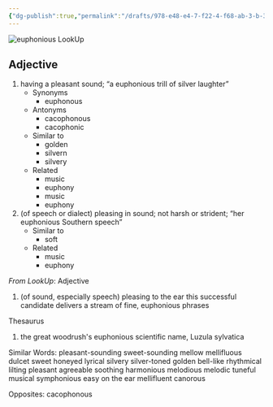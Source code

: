 ```yaml
---
{"dg-publish":true,"permalink":"/drafts/978-e48-e4-7-f22-4-f68-ab-3-b-3-e9-f4-d5-e69-d1/","dgHomeLink":true,"dgPassFrontmatter":false}
---
```



![euphonious LookUp](https://i.snap.as/zCaWsG2R.png)


## Adjective

1. having a pleasant sound; “a euphonious trill of silver laughter”
	- Synonyms
		- euphonous
	- Antonyms
		- cacophonous
		- cacophonic
	- Similar to
		- golden
		- silvern
		- silvery
	- Related
		- music
		- euphony
		- music
		- euphony
2. (of speech or dialect) pleasing in sound; not harsh or strident; “her euphonious Southern speech”
	- Similar to
		- soft
	- Related
		- music
		- euphony

*From LookUp*:
Adjective
1.	(of sound, especially speech) pleasing to the ear
this successful candidate delivers a stream of fine, euphonious phrases

Thesaurus
1.	the great woodrush's euphonious scientific name, Luzula sylvatica

Similar Words: 	pleasant-sounding    sweet-sounding    mellow    mellifluous    dulcet    sweet    honeyed    lyrical    silvery    silver-toned    golden    bell-like    rhythmical    lilting    pleasant    agreeable    soothing    harmonious    melodious    melodic    tuneful    musical    symphonious    easy on the ear    mellifluent    canorous

Opposites: 	cacophonous